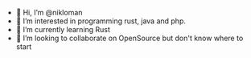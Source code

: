 - 👋 Hi, I’m @nikloman
- 👀 I’m interested in programming rust, java and php.
- 🌱 I’m currently learning Rust
- 💞️ I’m looking to collaborate on OpenSource but don't know where to start


<!---
nikloman/nikloman is a ✨ special ✨ repository because its `README.md` (this file) appears on your GitHub profile.
You can click the Preview link to take a look at your changes.
--->
